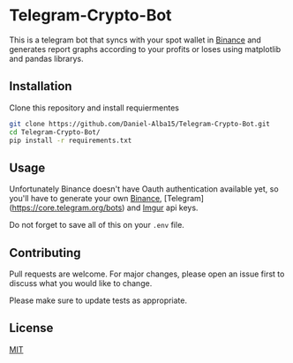 # Telegram-Crypto-Bot

This is a telegram bot that syncs with your spot wallet in [Binance](https://www.binance.com/) and generates report graphs according to your profits or loses using matplotlib and pandas librarys.


## Installation

Clone this repository and install requiermentes

```bash
git clone https://github.com/Daniel-Alba15/Telegram-Crypto-Bot.git
cd Telegram-Crypto-Bot/
pip install -r requirements.txt
```

## Usage

Unfortunately Binance doesn't have Oauth authentication available yet, so you'll have to generate your own [Binance](https://www.binance.com/my/settings/api-management), [Telegram] (https://core.telegram.org/bots) and [Imgur](https://apidocs.imgur.com) api keys.

Do not forget to save all of this on your ```.env``` file.

## Contributing
Pull requests are welcome. For major changes, please open an issue first to discuss what you would like to change.

Please make sure to update tests as appropriate.

## License
[MIT](https://choosealicense.com/licenses/mit/)
